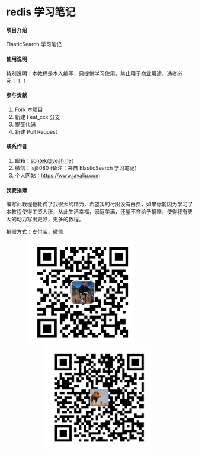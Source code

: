 # redis 学习笔记

#### 项目介绍
ElasticSearch 学习笔记

#### 使用说明

特别说明：本教程是本人编写，只提供学习使用，禁止用于商业用途，违者必究！！！

#### 参与贡献

1. Fork 本项目
2. 新建 Feat_xxx 分支
3. 提交代码
4. 新建 Pull Request

#### 联系作者

1. 邮箱：sontek@yeah.net
2. 微信：lsj8080 (备注：来自 ElasticSearch 学习笔记)
3. 个人网站：https://www.javaliu.com

#### 我要捐赠

编写此教程也耗费了我很大的精力，希望我的付出没有白费，如果你能因为学习了本教程使得工资大涨，从此生活幸福，家庭美满，还望不吝给予捐赠，使得我有更大的动力写出更好，更多的教程。

捐赠方式：支付宝、微信

<center>
	<img src="./images/alipay.png" height="280px" width="285px" />  
	&nbsp;&nbsp;&nbsp;&nbsp;&nbsp;&nbsp;&nbsp;&nbsp;&nbsp;&nbsp;&nbsp;
	&nbsp;&nbsp;&nbsp;&nbsp;&nbsp;&nbsp;&nbsp;&nbsp;&nbsp;&nbsp;&nbsp;
	<img src="./images/wechatpay.png" height="285px" width="290px" />
</center>


